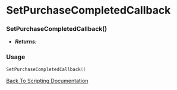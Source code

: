 # SetPurchaseCompletedCallback

### SetPurchaseCompletedCallback()
- ***Returns:*** 

### Usage

```Lua
SetPurchaseCompletedCallback()
```


[Back To Scripting Documentation](../README.md)

